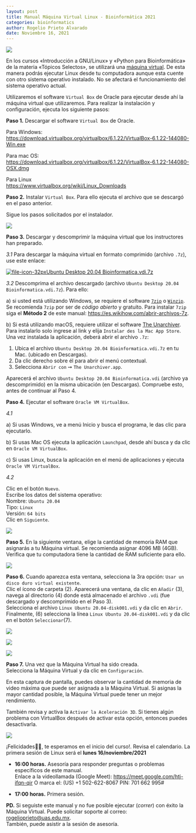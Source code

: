```yaml
---
layout: post
title: Manual Máquina Virtual Linux - Bioinformática 2021
categories: bioinformatics
author: Rogelio Prieto Alvarado
date: Noviembre 16, 2021
---
```


![](https://raw.githubusercontent.com/rogelioprieto/linux-tips/master/_posts/biomedicas-2021-images/bioinformatics-adn-letras.png)

En los cursos «Introducción a GNU/Linux» y «Python para Bioinformática» de la materia «Tópicos Selectos», se utilizará una [máquina virtual](https://www.redhat.com/es/topics/virtualization/what-is-a-virtual-machine). De esta manera podrás ejecutar Linux desde tu computadora aunque esta cuente con otro sistema operativo instalado. No se afectará el funcionamiento del sistema operativo actual.

Utilizaremos el software `Virtual Box` de Oracle para ejecutar desde ahí la máquina virtual que utilizaremos. Para realizar la instalación y configuración, ejecuta los siguiente pasos:

**Paso 1.** Descargar el software `Virtual Box` de Oracle.

Para Windows:  
<https://download.virtualbox.org/virtualbox/6.1.22/VirtualBox-6.1.22-144080-Win.exe>

Para mac OS:  
<https://download.virtualbox.org/virtualbox/6.1.22/VirtualBox-6.1.22-144080-OSX.dmg>

Para Linux  
<https://www.virtualbox.org/wiki/Linux_Downloads>


**Paso 2.** Instalar `Virtual Box`. Para ello ejecuta el archivo que se descargó en el paso anterior.

Sigue los pasos solicitados por el instalador.

![](https://raw.githubusercontent.com/rogelioprieto/linux-tips/master/_posts/dip-bio-2021-images/00.png)


**Paso 3.** Descargar y descomprimir la máquina virtual que los instructores han preparado.

_3.1_ Para descargar la máquina virtual en formato comprimido (archivo `.7z`), use este enlace:

[![file-icon-32px](https://raw.githubusercontent.com/rogelioprieto/linux-tips/master/_posts/verano2021-bioinfo-images/file-icon-32px.png)Ubuntu Desktop 20.04 Bioinformatica.vdi.7z](https://drive.google.com/file/d/1jeuqd0nFAKj2zm45a0m9yL7KC11g8J2Z/view?usp=sharing)

_3.2_ Descomprima el archivo descargado (archivo `Ubuntu Desktop 20.04 Bioinformatica.vdi.7z`). Para ello:

a) si usted está utilizando Windows, se requiere el software [`7zip`](https://www.7-zip.org/) o [`Winzip`](https://www.winzip.com/es/learn/file-formats/7z/). Se recomienda `7zip` por ser de _código abierto_ y gratuito. Para instalar `7zip` siga el **Método 2** de este manual: <https://es.wikihow.com/abrir-archivos-7z>.

b) Si está utilizando macOS, requiere utilizar el software [The Unarchiver](https://theunarchiver.com/). Para instalarlo solo ingrese al link y elija `Instalar des la Mac App Store`. Una vez instalada la aplicación, deberá abrir el archivo `.7z`: 

1. Ubica el archivo `Ubuntu Desktop 20.04 Bioinformatica.vdi.7z` en tu Mac. (ubicado en Descargas).
2. Da clic derecho sobre él para abrir el menú contextual.
3. Selecciona `Abrir con`  ➙ `The Unarchiver.app`.


Aparecerá el archivo `Ubuntu Desktop 20.04 Bioinformatica.vdi` (archivo ya descomprimido) en la misma ubicación (en Descargas). Compruebe esto, antes de continuar al Paso 4.



**Paso 4.** Ejecutar el software `Oracle VM VirtualBox`.

_4.1_  

a) Si usas Windows, ve a menú Inicio y busca el programa, le das clic para ejecutarlo.  

b) Si usas Mac OS ejecuta la aplicación `Launchpad`, desde ahí busca y da clic en `Oracle VM VirtualBox`.

c) Si usas Linux, busca la aplicación en el menú de aplicaciones y ejecuta `Oracle VM VirtualBox`.

_4.2_ 

Clic en el botón `Nuevo`.\
Escribe los datos del sistema operativo:  
Nombre: `Ubuntu 20.04`  
Tipo: `Linux`  
Versión: `64 bits`  
Clic en `Siguiente`.

![](https://raw.githubusercontent.com/rogelioprieto/linux-tips/master/_posts/verano2021-bioinfo-images/01A.png)


**Paso 5.** En la siguiente ventana, elige la cantidad de memoria RAM que asignarás a tu Máquina virtual.
Se recomienda asignar 4096 MB (4GB). Verifica que tu computadora tiene la cantidad de RAM suficiente para ello.

![](https://raw.githubusercontent.com/rogelioprieto/linux-tips/master/_posts/verano2021-bioinfo-images/02A.png)

**Paso 6.** Cuando aparezca esta ventana, selecciona la 3ra opción: `Usar un disco duro virtual existente`.\
Clic el ícono de carpeta (2). Aparecerá una ventana, da clic en `Añadir` (3), navega al directorio (4) donde está almacenado el archivo `.vdi` (fue descargado y descomprimido en el Paso 3).\
Selecciona el archivo `Linux Ubuntu 20.04-disk001.vdi` y da clic en `Abrir`.
Finalmente, (6) selecciona la línea `Linux Ubuntu 20.04-disk001.vdi` y da clic en el botón `Seleccionar`(7).


![](https://raw.githubusercontent.com/rogelioprieto/linux-tips/master/_posts/verano2021-bioinfo-images/03A.png)


![](https://raw.githubusercontent.com/rogelioprieto/linux-tips/master/_posts/verano2021-bioinfo-images/04A.png)


![](https://raw.githubusercontent.com/rogelioprieto/linux-tips/master/_posts/verano2021-bioinfo-images/05A.png)





**Paso 7.** Una vez que la Máquina Virtual ha sido creada.\
Selecciona la Máquina Virtual y da clic en `Configuración`.

En esta captura de pantalla, puedes observar la cantidad de memoria de video máxima que puede ser asignada a la Máquina Virtual. Si asignas la mayor cantidad posible, la Máquina Virtual puede tener un mejor rendimiento.

También revisa y activa la `Activar la Aceleración 3D`. Si tienes algún problema con VirtualBox después de activar esta opción, entonces puedes desactivarla.

![](https://raw.githubusercontent.com/rogelioprieto/linux-tips/master/_posts/verano2021-bioinfo-images/06A.png)



¡Felicidades👏🥳, te esperamos en el inicio del curso!. Revisa el calendario.
La primera sesión de Linux será el **lunes 16/noviembre/2021**
- **16:00 horas.** Asesoría para responder preguntas o problemas específicos de este manual.  
Enlace a la videollamada (Google Meet): <https://meet.google.com/htj-ifqn-qir>
O marca el: ‪(US) +1 502-622-8067‬ PIN: ‪701 662 995‬#

- **17:00 horas.** Primera sesión.

**PD.** Si seguiste este manual y no fue posible ejecutar (_correr_) con éxito la Máquina Virtual. Puede solicitar soporte al correo: rogelioprieto@uas.edu.mx.\
También, puede asistir a la sesión de asesoría.
